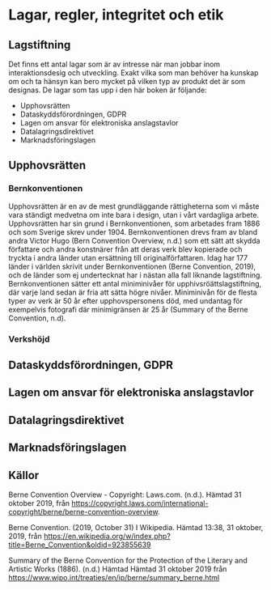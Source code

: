 # Lagar, regler, integritet och etik

## Lagstiftning

Det finns ett antal lagar som är av intresse när man jobbar inom interaktionsdesig och utveckling. Exakt vilka som man behöver ha kunskap om och ta hänsyn kan bero mycket på vilken typ av produkt det är som designas. De lagar som tas upp i den här boken är följande:

- Upphovsrätten
- Dataskyddsförordningen, GDPR
- Lagen om ansvar för elektroniska anslagstavlor
- Datalagringsdirektivet
- Marknadsföringslagen


## Upphovsrätten

### Bernkonventionen
Upphovsrätten är en av de mest grundläggande rättigheterna som vi måste vara ständigt medvetna om inte bara i design, utan i vårt vardagliga arbete. Upphovsrätten har sin grund i Bernkonventionen, som arbetades fram 1886 och som Sverige skrev under 1904. Bernkonventionen drevs fram av bland andra Victor Hugo (Bern Convention Overview, n.d.) som ett sätt att skydda författare och andra konstnärer från att deras verk blev kopierade och tryckta i andra länder utan ersättning till originalförfattaren. Idag har 177 länder i världen skrivit under Bernkonventionen (Berne Convention, 2019), och de länder som ej undertecknat har i nästan alla fall liknande lagstiftning. Bernkonventionen sätter ett antal miniminivåer för upphivsröättslagstiftning, där varje land sedan är fria att sätta högre nivåer. Miniminivån för de flesta typer av verk är 50 år efter upphovspersonens död, med undantag för exempelvis fotografi där minimigränsen är 25 år (Summary of the Berne Convention, n.d).

### Verkshöjd


### 

## Dataskyddsförordningen, GDPR


## Lagen om ansvar för elektroniska anslagstavlor


## Datalagringsdirektivet


## Marknadsföringslagen



## Källor
Berne Convention Overview - Copyright: Laws.com. (n.d.). Hämtad 31 oktober 2019, från https://copyright.laws.com/international-copyright/berne/berne-convention-overview.

Berne Convention. (2019, October 31) I Wikipedia. Hämtad 13:38, 31 oktober, 2019, från https://en.wikipedia.org/w/index.php?title=Berne_Convention&oldid=923855639

Summary of the Berne Convention for the Protection of the Literary and Artistic Works (1886). (n.d.) Hämtad Hämtad 31 oktober 2019 från https://www.wipo.int/treaties/en/ip/berne/summary_berne.html